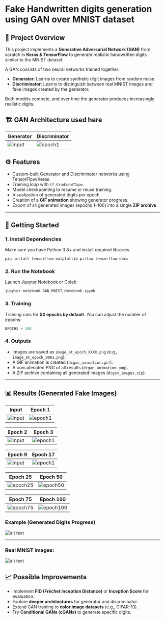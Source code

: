 # Fake Handwritten digits generation using GAN over MNIST dataset

## 📌 Project Overview
This project implements a **Generative Adversarial Network (GAN)** from scratch in **Keras & TensorFlow** to generate realistic handwritten digits similar to the MNIST dataset.

A GAN consists of two neural networks trained together:
- **Generator**: Learns to create synthetic digit images from random noise.
- **Discriminator**: Learns to distinguish between real MNIST images and fake images created by the generator.

Both models compete, and over time the generator produces increasingly realistic digits.

## 🏗 GAN Architecture used here

| Generator | Discriminator |
|-------|---------|
| ![input](Generator_Model.png) | ![epoch1](Discriminator_Model.png) |

## ⚙️ Features
- Custom-built Generator and Discriminator networks using TensorFlow/Keras.
- Training loop with `tf.GradientTape`.
- Model checkpointing to resume or reuse training.
- Visualization of generated digits per epoch.
- Creation of a **GIF animation** showing generator progress.
- Export of all generated images (epochs 1–100) into a single **ZIP archive**.

---

## 🚀 Getting Started

### 1. Install Dependencies
Make sure you have Python 3.8+ and install required libraries:

```bash
pip install tensorflow matplotlib pillow tensorflow-docs
```

### 2. Run the Notebook
Launch Jupyter Notebook or Colab:

```bash
jupyter notebook GAN_MNIST_Notebook.ipynb
```

### 3. Training
Training runs for **50 epochs by default**. You can adjust the number of epochs:

```python
EPOCHS = 100
```

### 4. Outputs
- Images are saved as `image_at_epoch_XXXX.png` (e.g., `image_at_epoch_0001.png`).
- A GIF animation is created (`dcgan_animation.gif`).
- A concatenated PNG of all results (`dcgan_animation.png`).
- A ZIP archive containing all generated images (`dcgan_images.zip`).

---

## 📊 Results (Generated Fake Images)

| Input | Epoch 1 |
|-------|---------|
| ![input](input.png) | ![epoch1](DCGAN_Images/image_at_epoch_0001.png) |

| Epoch 2 | Epoch 3 |
|-------|---------|
| ![input](DCGAN_Images/image_at_epoch_0002.png) | ![epoch1](DCGAN_Images/image_at_epoch_0003.png) |

| Epoch 9 | Epoch 17 |
|-------|---------|
| ![input](DCGAN_Images/image_at_epoch_0009.png) | ![epoch1](DCGAN_Images/image_at_epoch_0017.png) |

| Epoch 25 | Epoch 50 |
|----------|----------|
| ![epoch25](DCGAN_Images/image_at_epoch_0025.png) | ![epoch50](DCGAN_Images/image_at_epoch_0050.png) |

| Epoch 75 | Epoch 100 |
|----------|-----------|
| ![epoch75](DCGAN_Images/image_at_epoch_0075.png) | ![epoch100](DCGAN_Images/image_at_epoch_0100.png) |




### Example (Generated Digits Progress)
![alt text](DGSCAN_animation.gif)

---

### Real MNIST images:
![alt text](real_data.png)

## 📈 Possible Improvements
- Implement **FID (Fréchet Inception Distance)** or **Inception Score** for evaluation.
- Explore **deeper architectures** for generator and discriminator.
- Extend GAN training to **color image datasets** (e.g., CIFAR-10).
- Try **Conditional GANs (cGANs)** to generate specific digits.


